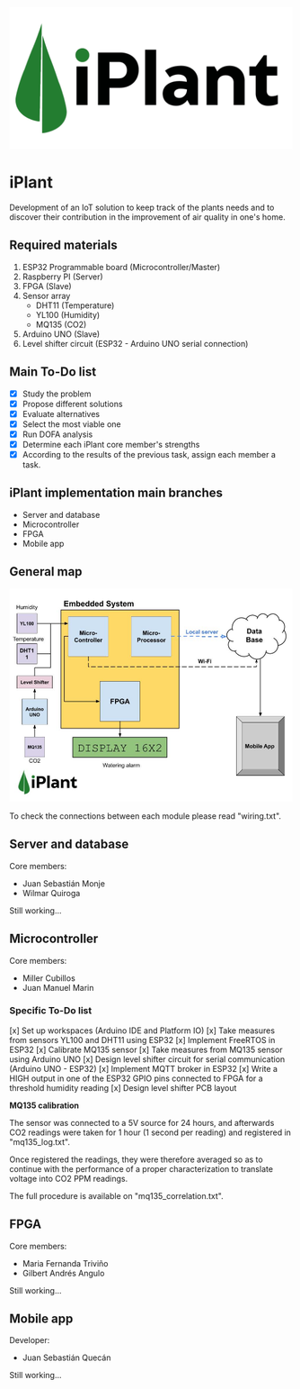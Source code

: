 ![iPlant logo](https://raw.githubusercontent.com/juanmarinmo/iPlant/master/assets/proyecto.png)


# iPlant

Development of an IoT solution to keep track of the plants needs and to discover their contribution in the improvement of air quality in one's home.

## Required materials

1. ESP32 Programmable board (Microcontroller/Master)
2. Raspberry PI (Server)
3. FPGA (Slave)
4. Sensor array
	- DHT11 (Temperature)
	- YL100 (Humidity)
	- MQ135 (CO2)
5. Arduino UNO (Slave)
6. Level shifter circuit (ESP32 - Arduino UNO serial connection)

## Main To-Do list

- [x] Study the problem
- [x] Propose different solutions 
- [x] Evaluate alternatives
- [x] Select the most viable one
- [x] Run DOFA analysis
- [x] Determine each iPlant core member's strengths
- [x] According to the results of the previous task, assign each member a task.

## iPlant implementation main branches

- Server and database
- Microcontroller 
- FPGA 
- Mobile app 

## General map

![iPlant map](https://raw.githubusercontent.com/juanmarinmo/iPlant/master/assets/map.jpg)

To check the connections between each module please read "wiring.txt".

## Server and database

Core members:

- Juan Sebastián Monje
- Wilmar Quiroga

Still working...

## Microcontroller 

Core members: 

- Miller Cubillos
- Juan Manuel Marin 

### Specific To-Do list

[x] Set up workspaces (Arduino IDE and Platform IO)
[x] Take measures from sensors YL100 and DHT11 using ESP32
[x] Implement FreeRTOS in ESP32 
[x] Calibrate MQ135 sensor 
[x] Take measures from MQ135 sensor using Arduino UNO
[x] Design level shifter circuit for serial communication (Arduino UNO - ESP32)
[x] Implement MQTT broker in ESP32
[x] Write a HIGH output in one of the ESP32 GPIO pins connected to FPGA for a threshold humidity reading
[x] Design level shifter PCB layout

**MQ135 calibration** 

The sensor was connected to a 5V source for 24 hours, and afterwards CO2 readings were taken for 1 hour (1 second per reading) and registered in "mq135_log.txt".


Once registered the readings, they were therefore averaged so as to continue with the performance of a proper characterization to translate voltage into CO2 PPM readings. 


The full procedure is available on "mq135_correlation.txt".


## FPGA 

Core members:

- Maria Fernanda Triviño
- Gilbert Andrés Angulo

Still working...

## Mobile app

Developer:

- Juan Sebastián Quecán

Still working...








